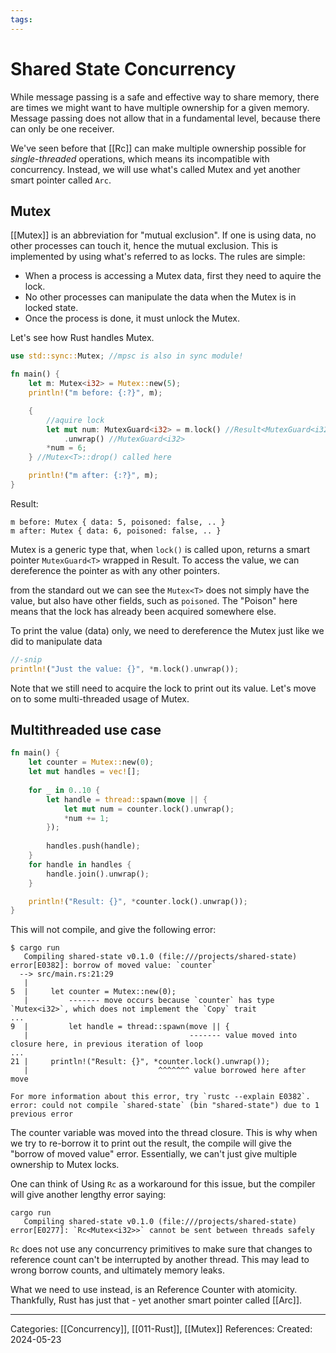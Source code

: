 ```yaml
---
tags:
---
```

# Shared State Concurrency
While message passing is a safe and effective way to share memory, there are times we might want to have multiple ownership for a given memory. Message passing does not allow that in a fundamental level, because there can only be one receiver.

We've seen before that [[Rc]] can make multiple ownership possible for _single-threaded_ operations, which means its incompatible with concurrency. Instead, we will use what's called Mutex and yet another smart pointer called ```Arc```.

## Mutex
[[Mutex]] is an abbreviation for "mutual exclusion". If one is using data, no other processes can touch it, hence the mutual exclusion. This is implemented by using what's referred to as locks. The rules are simple:
- When a process is accessing a Mutex data, first they need to aquire the lock.
- No other processes can manipulate the data when the Mutex is in locked state.
- Once the process is done, it must unlock the Mutex.

Let's see how Rust handles Mutex.
``` rust
use std::sync::Mutex; //mpsc is also in sync module!

fn main() {
	let m: Mutex<i32> = Mutex::new(5);
	println!("m before: {:?}", m);

	{
		//aquire lock
		let mut num: MutexGuard<i32> = m.lock() //Result<MutexGuard<i32>, PoisonError<i32>>
			.unwrap() //MutexGuard<i32>
		*num = 6;
	} //Mutex<T>::drop() called here

	println!("m after: {:?}", m);
}
```
Result:
```
m before: Mutex { data: 5, poisoned: false, .. }
m after: Mutex { data: 6, poisoned: false, .. }
```

Mutex is a generic type that, when ```lock()``` is called upon, returns a smart pointer ```MutexGuard<T>``` wrapped in Result. To access the value, we can dereference the pointer as with any other pointers.

from the standard out we can see the ```Mutex<T>``` does not simply have the value, but also have other fields, such as ```poisoned```. The "Poison" here means that the lock has already been acquired somewhere else.

To print the value (data) only, we need to dereference the Mutex just like we did to manipulate data
``` rust
//-snip
println!("Just the value: {}", *m.lock().unwrap());
```
Note that we still need to acquire the lock to print out its value.
Let's move on to some multi-threaded usage of Mutex.

## Multithreaded use case
``` rust
fn main() {
	let counter = Mutex::new(0);
	let mut handles = vec![];
	
	for _ in 0..10 {
		let handle = thread::spawn(move || {
			let mut num = counter.lock().unwrap();
			*num += 1; 
		});
	
		handles.push(handle);
	}
	for handle in handles {
		handle.join().unwrap();
	}

	println!("Result: {}", *counter.lock().unwrap());
}
```
This will not compile, and give the following error:
```
$ cargo run
   Compiling shared-state v0.1.0 (file:///projects/shared-state)
error[E0382]: borrow of moved value: `counter`
  --> src/main.rs:21:29
   |
5  |     let counter = Mutex::new(0);
   |         ------- move occurs because `counter` has type `Mutex<i32>`, which does not implement the `Copy` trait
...
9  |         let handle = thread::spawn(move || {
   |                                    ------- value moved into closure here, in previous iteration of loop
...
21 |     println!("Result: {}", *counter.lock().unwrap());
   |                             ^^^^^^^ value borrowed here after move

For more information about this error, try `rustc --explain E0382`.
error: could not compile `shared-state` (bin "shared-state") due to 1 previous error

```
The counter variable was moved into the thread closure. This is why when we try to re-borrow it to print out the result, the compile will give the "borrow of moved value" error. Essentially, we can't just give multiple ownership to Mutex locks.

One can think of Using ```Rc``` as a workaround for this issue, but the compiler will give another lengthy error saying:
```
cargo run
   Compiling shared-state v0.1.0 (file:///projects/shared-state)
error[E0277]: `Rc<Mutex<i32>>` cannot be sent between threads safely
```

```Rc``` does not use any concurrency primitives to make sure that changes to reference count can't be interrupted by another thread. This may lead to wrong borrow counts, and ultimately memory leaks.

What we need to use instead, is an Reference Counter with atomicity. Thankfully, Rust has just that - yet another smart pointer called [[Arc]].

---
Categories: [[Concurrency]], [[011-Rust]], [[Mutex]]
References:
Created: 2024-05-23
